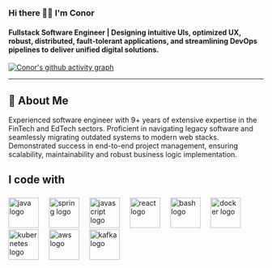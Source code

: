 ### Hi there 👋🏼 I'm Conor
#### Fullstack Software Engineer | Designing intuitive UIs, optimized UX, robust, distributed, fault-tolerant applications, and streamlining DevOps pipelines to deliver unified digital solutions.

[![Conor's github activity graph](https://github-readme-activity-graph.vercel.app/graph?username=conorsheppard&theme=react)](https://github.com/conorsheppard/github-readme-activity-graph)

---

## 🚀 About Me

Experienced software engineer with 9+ years of extensive expertise in the FinTech and EdTech sectors.
Proficient in navigating legacy software and seamlessly migrating outdated systems to modern web stacks.
Demonstrated success in end-to-end project management, ensuring scalability, maintainability and robust business logic implementation.

###

<h2 align="left">I code with</h2>

###

<div>
  <img src="https://cdn.jsdelivr.net/gh/devicons/devicon/icons/java/java-original.svg" height="60" alt="java logo"  />
  <img width="12" />
  <img src="https://cdn.jsdelivr.net/gh/devicons/devicon/icons/spring/spring-original-wordmark.svg" height="60" alt="spring logo"  />
  <img width="12" />
  <img src="https://cdn.jsdelivr.net/gh/devicons/devicon/icons/javascript/javascript-original.svg" height="60" alt="javascript logo"  />
  <img width="12" />
  <img src="https://cdn.jsdelivr.net/gh/devicons/devicon/icons/react/react-original.svg" height="60" alt="react logo"  />
  <img width="12" />
  <img src="https://cdn.jsdelivr.net/gh/devicons/devicon/icons/bash/bash-original.svg" height="60" alt="bash logo"  />
  <img width="12" />
  <img src="https://cdn.jsdelivr.net/gh/devicons/devicon/icons/docker/docker-original.svg" height="60" alt="docker logo"  />
  <img width="12" />
  <img src="https://cdn.jsdelivr.net/gh/devicons/devicon/icons/kubernetes/kubernetes-original.svg" height="60" alt="kubernetes logo"  />
  <img width="12" />
  <img src="https://cdn.jsdelivr.net/gh/devicons/devicon/icons/amazonwebservices/amazonwebservices-original-wordmark.svg" height="60" alt="aws logo"  />
  <img width="12" />
  <img src="https://cdn.jsdelivr.net/gh/devicons/devicon/icons/apachekafka/apachekafka-original-wordmark.svg" height="60" alt="kafka logo"  />
</div>

###

